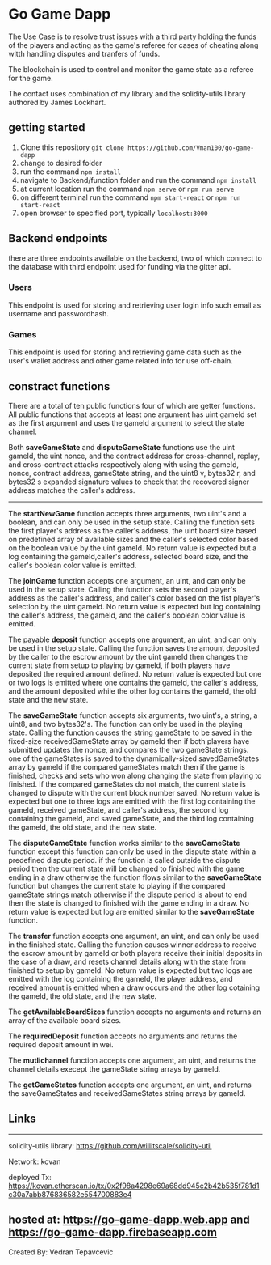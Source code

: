 # Go Game Dapp

The Use Case is to resolve trust issues with a third party holding the funds of the players and acting as the game's referee for cases of cheating along witth handling disputes and tranfers of funds.

The blockchain is used to control and monitor the game state as a referee for the game.

The contact uses combination of my library and the solidity-utils library authored by James Lockhart.

## getting started 

1. Clone this repository `git clone https://github.com/Vman100/go-game-dapp`
2. change to desired folder
3. run the command `npm install`
4. navigate to Backend/function folder and run the command `npm install`
5. at current location run the command `npm serve` or `npm run serve`
6. on different terminal run the command `npm start-react` or `npm run start-react`
7. open browser to specified port, typically `localhost:3000`

## Backend endpoints
there are three endpoints available on the backend, two of which connect to the database with third endpoint used for funding via the gitter api.

### Users
This endpoint is used for storing and retrieving user login info such email as username and passwordhash.

### Games
This endpoint is used for storing and retrieving game data such as the user's wallet address and other game related info for use off-chain.

## constract functions

There are a total of ten public functions four of which are getter functions. All public functions that accepts at least one argument has uint gameId set as the first argument and uses the gameId argument to select the state channel. 

Both **saveGameState** and **disputeGameState** functions  use the uint gameId, the uint nonce, and the contract address for cross-channel, replay, and cross-contract attacks respectively along with using the gameId, nonce, contract address, gameState string, and the uint8 v, bytes32 r, and bytes32 s expanded signature values to check that the recovered signer address matches the caller's address.

---

The **startNewGame** function accepts three arguments, two uint's and a boolean, and can only be used in the setup state. Calling the function sets the first player's address as the caller's address, the uint board size based on predefined array of available sizes and the caller's selected color based on the boolean value by the uint gameId. No return value is expected but a log containing the gameId,caller's address, selected board size, and the caller's boolean color value is emitted.

The **joinGame** function accepts one argument, an uint, and can only be used in the setup state. Calling the function sets the second player's address as the caller's address, and caller's color based on the fist player's selection by the uint gameId. No return value is expected but log containing the caller's address, the gameId, and the caller's boolean color value is emitted.

The payable **deposit** function accepts one argument, an uint, and can only be used in the setup state. Calling the function saves the amount deposited by the caller to the escrow amount by the uint gameId then changes the current state from setup to playing by gameId, if both players have deposited the required amount defined. No return value is expected but one or two logs is emitted where one contains the gameId, the caller's address, and the amount deposited while the other log contains the gameId, the old state and the new state.

The **saveGameState** function accepts six arguments, two uint's, a string, a uint8, and two bytes32's. The function can only be used in the playing state. Calling the function causes the string gameState to be saved in the fixed-size receivedGameState array by gameId then if both players have submitted updates the nonce, and compares the two gameState strings. one of the gameStates is saved to the dynamically-sized savedGameStates array by gameId if the compared gameStates match then if the game is finished, checks and sets who won along changing the state from playing to finished. If the compared gameStates do not match, the current state is changed to dispute with the current block number saved. No return value is expected but one to three logs are emitted with the first log containing the gameId, received gameState, and caller's address, the second log containing the gameId, and saved gameState, and the third log containing the gameId, the old state, and the new state.

The **disputeGameState** function works similar to the **saveGameState** function except this function can only be used in the dispute state within a predefined dispute period. if the function is called outside the dispute period then the current state will be changed to finished with the game ending in a draw otherwise the function flows similar to the **saveGameState** function but changes the current state to playing if the compared gameState strings match otherwise if the dispute period is about to end then the state is changed to finished with the game ending in a draw. No return value is expected but log are emitted similar to the **saveGameState** function.

The **transfer** function accepts one argument, an uint, and can only be used in the finished state. Calling the function causes winner address to receive the escrow amount by gameId or both players receive their initial deposits in the case of a draw, and resets channel details along with the state from finished to setup by gameId. No return value is expected but two logs are emitted with the log containing the gameId, the player address, and received amount is emitted when a draw occurs and the other log cotaining the gameId, the old state, and the new state.

The **getAvailableBoardSizes** function accepts no arguments and returns an array of the available board sizes.

The **requiredDeposit** function accepts no arguments and returns the required deposit amount in wei.

The **mutlichannel** function accepts one argument, an uint, and returns the channel details execept the gameState string arrays by gameId.

The **getGameStates** function accepts one argument, an uint, and returns the saveGameStates and receivedGameStates string arrays by gameId.

## Links

---
solidity-utils library: https://github.com/willitscale/solidity-util

Network: kovan

deployed Tx: https://kovan.etherscan.io/tx/0x2f98a4298e69a68dd945c2b42b535f781d1c30a7abb876836582e554700883e4

hosted at: https://go-game-dapp.web.app and https://go-game-dapp.firebaseapp.com
---
Created By: Vedran Tepavcevic